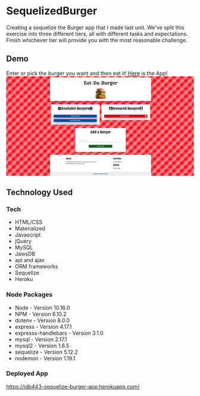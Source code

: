 # SequelizedBurger
Creating a sequelize the Burger app that I made last unit. We've split this exercise into three different tiers, all with different tasks and expectations. Finish whichever tier will provide you with the most reasonable challenge.

## Demo
Enter or pick the burger you want and then eat it! [Here](https://jdb443-sequelize-burger-app.herokuapp.com/) is the App!
<img src="public/assets/images/Sequelized-Burger-Demo.png">

## Technology Used

### Tech
- HTML/CSS
- Materialized
- Javascript
- jQuery
- MySQL
- JawsDB
- api and ajax
- ORM frameworks
- Sequelize
- Heroku

### Node Packages
- Node - Version 10.16.0
- NPM - Version 6.10.2
- dotenv - Version 8.0.0
- express - Version 4.17.1
- expresss-handlebars - Version 3.1.0
- mysql - Version 2.17.1
- mysql2 - Version 1.6.5
- sequelize - Version 5.12.2
- nodemon - Version 1.19.1

### Deployed App
https://jdb443-sequelize-burger-app.herokuapp.com/
